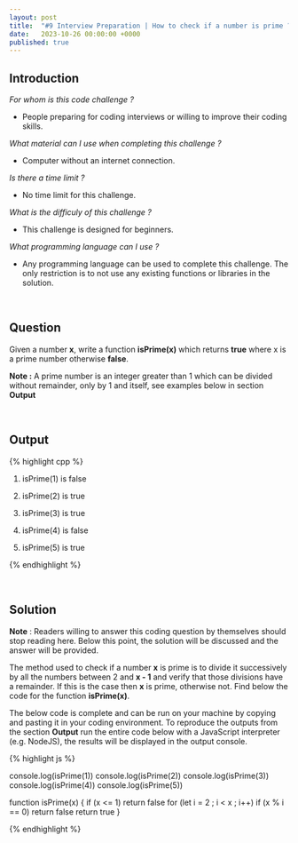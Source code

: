 ```yaml
---
layout: post
title:  "#9 Interview Preparation | How to check if a number is prime ?"
date:   2023-10-26 00:00:00 +0000
published: true
---
```


<style>
  .solution pre {
    border-width:2px; 
    border-style:solid;
    border-color:green;
  }
</style>

## Introduction

*For whom is this code challenge ?*

- People preparing for coding interviews or willing to improve their coding skills.

*What material can I use when completing this challenge ?*

- Computer without an internet connection.

*Is there a time limit ?*

- No time limit for this challenge.

*What is the difficuly of this challenge ?*

- This challenge is designed for beginners.

*What programming language can I use ?*

- Any programming language can be used to complete this challenge. The only restriction is to not use any existing functions or libraries in the solution.

<br/>

## Question 

Given a number **x**, write a function **isPrime(x)** which returns **true** where x is a prime number otherwise **false**. 

**Note :** A prime number is an integer greater than 1 which can be divided without remainder, only by 1 and itself, see examples below in section **Output**

<br/>

## Output

{% highlight cpp %}

1) isPrime(1) is false

2) isPrime(2) is true

3) isPrime(3) is true

4) isPrime(4) is false

5) isPrime(5) is true

{% endhighlight %}

<br/>

## Solution

**Note** : Readers willing to answer this coding question by themselves should stop reading here. Below this point, the solution will be discussed and the answer will be provided.

The method used to check if a number **x** is prime is to divide it successively by all the numbers between 2 and **x - 1** and verify that those divisions have a remainder. If this is the case then **x** is prime, otherwise not. Find below the code for the function **isPrime(x)**. 

The below code is complete and can be run on your machine by copying and pasting it in your coding environment. To reproduce the outputs from the section **Output** run the entire code below with a JavaScript interpreter (e.g. NodeJS), the results will be displayed in the output console.

<div class="solution">
{% highlight js %}

console.log(isPrime(1))
console.log(isPrime(2))
console.log(isPrime(3))
console.log(isPrime(4))
console.log(isPrime(5))

function isPrime(x) {
    if (x <= 1) return false
    for (let i = 2 ; i < x ; i++) if (x % i == 0) return false
    return true
}

{% endhighlight %}
</div>

<br/>

